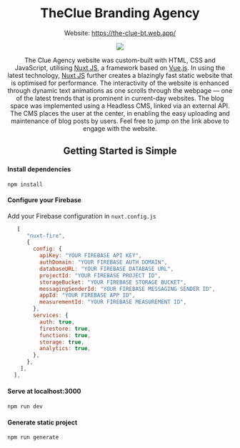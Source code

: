 <h1 align="center">TheClue Branding Agency</h1>
<p align="center">
Website: <a href="https://theclue.agency/">https://the-clue-bt.web.app/</a>
</p>

<p align="center">
<img src="https://res.cloudinary.com/suv4o/image/upload/c_scale,q_10,w_400/v1621429955/github/the-clue-agency_nckd3e.gif"/>
</p>

<p align="center">
The Clue Agency website was custom-built with HTML, CSS and JavaScript, utilising <a href="https://nuxtjs.org/">Nuxt JS</a>, a framework based on <a href="https://vuejs.org/">Vue.js</a>. In using the latest technology, <a href="https://nuxtjs.org/">Nuxt JS</a> further creates a blazingly fast static website that is optimised for performance. The interactivity of the website is enhanced through dynamic text animations as one scrolls through the webpage — one of the latest trends that is prominent in current-day websites. The blog space was implemented using a Headless CMS, linked via an external API. The CMS places the user at the center, in enabling the easy uploading and maintenance of blog posts by users. Feel free to jump on the link above to engage with the website.
</p>

<h2 align="center">Getting Started is Simple</h2>

#### Install dependencies

```
npm install
```

#### Configure your Firebase

Add your Firebase configuration in `nuxt.config.js`

```js
   [
      "nuxt-fire",
      {
        config: {
          apiKey: "YOUR FIREBASE API KEY",
          authDomain: "YOUR FIREBASE AUTH DOMAIN",
          databaseURL: "YOUR FIREBASE DATABASE URL",
          projectId: "YOUR FIREBASE PROJECT ID",
          storageBucket: "YOUR FIREBASE STORAGE BUCKET",
          messagingSenderId: "YOUR FIREBASE MESSAGING SENDER ID",
          appId: "YOUR FIREBASE APP ID",
          measurementId: "YOUR FIREBASE MEASUREMENT ID",
        },
        services: {
          auth: true,
          firestore: true,
          functions: true,
          storage: true,
          analytics: true,
        },
      },
    ],
  ],
```

#### Serve at localhost:3000

```
npm run dev
```

#### Generate static project

```
npm run generate
```
